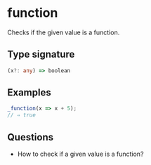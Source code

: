 # function

Checks if the given value is a function.

## Type signature

<!-- prettier-ignore-start -->
```typescript
(x?: any) => boolean
```
<!-- prettier-ignore-end -->

## Examples

<!-- prettier-ignore-start -->
```javascript
_function(x => x + 5);
// ⇒ true
```
<!-- prettier-ignore-end -->

## Questions

- How to check if a given value is a function?
